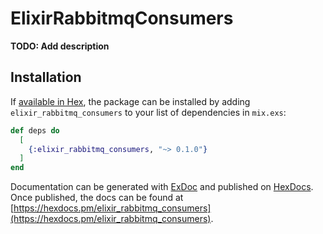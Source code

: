 # ElixirRabbitmqConsumers

**TODO: Add description**

## Installation

If [available in Hex](https://hex.pm/docs/publish), the package can be installed
by adding `elixir_rabbitmq_consumers` to your list of dependencies in `mix.exs`:

```elixir
def deps do
  [
    {:elixir_rabbitmq_consumers, "~> 0.1.0"}
  ]
end
```

Documentation can be generated with [ExDoc](https://github.com/elixir-lang/ex_doc)
and published on [HexDocs](https://hexdocs.pm). Once published, the docs can
be found at [https://hexdocs.pm/elixir_rabbitmq_consumers](https://hexdocs.pm/elixir_rabbitmq_consumers).

